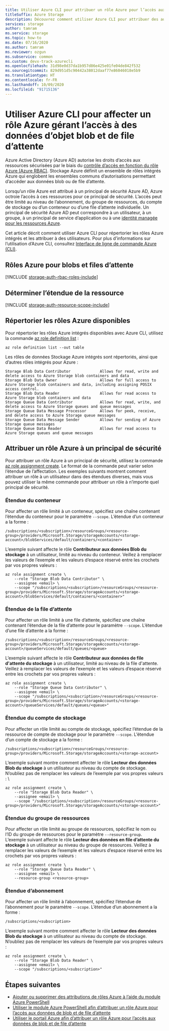 ```yaml
---
title: Utiliser Azure CLI pour attribuer un rôle Azure pour l’accès aux données
titleSuffix: Azure Storage
description: Découvrez comment utiliser Azure CLI pour attribuer des autorisations à un principal de sécurité Azure Active Directory avec le contrôle d’accès en fonction du rôle Azure (RBAC Azure). Le service Stockage Azure prend en charge les rôles personnalisés Azure et intégrés pour l’authentification via Azure AD.
services: storage
author: tamram
ms.service: storage
ms.topic: how-to
ms.date: 07/16/2020
ms.author: tamram
ms.reviewer: ozgun
ms.subservice: common
ms.custom: devx-track-azurecli
ms.openlocfilehash: 31d98e0d37da1b957d86e425e01fe04de842f532
ms.sourcegitcommit: 829d951d5c90442a38012daaf77e86046018e5b9
ms.translationtype: HT
ms.contentlocale: fr-FR
ms.lasthandoff: 10/09/2020
ms.locfileid: "91715136"
---
```

# <a name="use-azure-cli-to-assign-an-azure-role-for-access-to-blob-and-queue-data"></a>Utiliser Azure CLI pour affecter un rôle Azure gérant l’accès à des données d’objet blob et de file d’attente

Azure Active Directory (Azure AD) autorise les droits d’accès aux ressources sécurisées par le biais du [contrôle d’accès en fonction du rôle Azure (Azure RBAC)](../../role-based-access-control/overview.md). Stockage Azure définit un ensemble de rôles intégrés Azure qui englobent les ensembles communs d’autorisations permettant d’accéder aux données blob ou de file d’attente.

Lorsqu’un rôle Azure est attribué à un principal de sécurité Azure AD, Azure octroie l’accès à ces ressources pour ce principal de sécurité. L’accès peut être limité au niveau de l’abonnement, du groupe de ressources, du compte de stockage ou d’un conteneur ou d’une file d’attente individuelle. Un principal de sécurité Azure AD peut correspondre à un utilisateur, à un groupe, à un principal de service d’application ou à une [identité managée pour les ressources Azure](../../active-directory/managed-identities-azure-resources/overview.md).

Cet article décrit comment utiliser Azure CLI pour répertorier les rôles Azure intégrés et les attribuer à des utilisateurs. Pour plus d’informations sur l’utilisation d’Azure CLI, consultez [Interface de ligne de commande Azure (CLI)](/cli/azure).

## <a name="azure-roles-for-blobs-and-queues"></a>Rôles Azure pour blobs et files d’attente

[!INCLUDE [storage-auth-rbac-roles-include](../../../includes/storage-auth-rbac-roles-include.md)]

## <a name="determine-resource-scope"></a>Déterminer l’étendue de la ressource

[!INCLUDE [storage-auth-resource-scope-include](../../../includes/storage-auth-resource-scope-include.md)]

## <a name="list-available-azure-roles"></a>Répertorier les rôles Azure disponibles

Pour répertorier les rôles Azure intégrés disponibles avec Azure CLI, utilisez la commande [az role definition list](/cli/azure/role/definition#az-role-definition-list) :

```azurecli-interactive
az role definition list --out table
```

Les rôles de données Stockage Azure intégrés sont répertoriés, ainsi que d’autres rôles intégrés pour Azure :

```Example
Storage Blob Data Contributor             Allows for read, write and delete access to Azure Storage blob containers and data
Storage Blob Data Owner                   Allows for full access to Azure Storage blob containers and data, including assigning POSIX access control.
Storage Blob Data Reader                  Allows for read access to Azure Storage blob containers and data
Storage Queue Data Contributor            Allows for read, write, and delete access to Azure Storage queues and queue messages
Storage Queue Data Message Processor      Allows for peek, receive, and delete access to Azure Storage queue messages
Storage Queue Data Message Sender         Allows for sending of Azure Storage queue messages
Storage Queue Data Reader                 Allows for read access to Azure Storage queues and queue messages
```

## <a name="assign-an-azure-role-to-a-security-principal"></a>Attribuer un rôle Azure à un principal de sécurité

Pour attribuer un rôle Azure à un principal de sécurité, utilisez la commande [az role assignment create](/cli/azure/role/assignment#az-role-assignment-create). Le format de la commande peut varier selon l’étendue de l’affectation. Les exemples suivants montrent comment attribuer un rôle à un utilisateur dans des étendues diverses, mais vous pouvez utiliser la même commande pour attribuer un rôle à n’importe quel principal de sécurité.

### <a name="container-scope"></a>Étendue du conteneur

Pour affecter un rôle limité à un conteneur, spécifiez une chaîne contenant l’étendue du conteneur pour le paramètre `--scope`. L’étendue d’un conteneur a la forme :

```
/subscriptions/<subscription>/resourceGroups/<resource-group>/providers/Microsoft.Storage/storageAccounts/<storage-account>/blobServices/default/containers/<container>
```

L’exemple suivant affecte le rôle **Contributeur aux données Blob du stockage** à un utilisateur, limité au niveau du conteneur. Veillez à remplacer les valeurs de l’exemple et les valeurs d’espace réservé entre les crochets par vos propres valeurs :

```azurecli-interactive
az role assignment create \
    --role "Storage Blob Data Contributor" \
    --assignee <email> \
    --scope "/subscriptions/<subscription>/resourceGroups/<resource-group>/providers/Microsoft.Storage/storageAccounts/<storage-account>/blobServices/default/containers/<container>"
```

### <a name="queue-scope"></a>Étendue de la file d’attente

Pour affecter un rôle limité à une file d’attente, spécifiez une chaîne contenant l’étendue de la file d’attente pour le paramètre `--scope`. L’étendue d’une file d’attente a la forme :

```
/subscriptions/<subscription>/resourceGroups/<resource-group>/providers/Microsoft.Storage/storageAccounts/<storage-account>/queueServices/default/queues/<queue>
```

L’exemple suivant affecte le rôle **Contributeur aux données de file d'attente du stockage** à un utilisateur, limité au niveau de la file d'attente. Veillez à remplacer les valeurs de l’exemple et les valeurs d’espace réservé entre les crochets par vos propres valeurs :

```azurecli-interactive
az role assignment create \
    --role "Storage Queue Data Contributor" \
    --assignee <email> \
    --scope "/subscriptions/<subscription>/resourceGroups/<resource-group>/providers/Microsoft.Storage/storageAccounts/<storage-account>/queueServices/default/queues/<queue>"
```

### <a name="storage-account-scope"></a>Étendue du compte de stockage

Pour affecter un rôle limité au compte de stockage, spécifiez l’étendue de la ressource de compte de stockage pour le paramètre `--scope`. L’étendue d’un compte de stockage a la forme :

```
/subscriptions/<subscription>/resourceGroups/<resource-group>/providers/Microsoft.Storage/storageAccounts/<storage-account>
```

L’exemple suivant montre comment affecter le rôle **Lecteur des données Blob du stockage** à un utilisateur au niveau du compte de stockage. N’oubliez pas de remplacer les valeurs de l’exemple par vos propres valeurs : \

```azurecli-interactive
az role assignment create \
    --role "Storage Blob Data Reader" \
    --assignee <email> \
    --scope "/subscriptions/<subscription>/resourceGroups/<resource-group>/providers/Microsoft.Storage/storageAccounts/<storage-account>"
```

### <a name="resource-group-scope"></a>Étendue du groupe de ressources

Pour affecter un rôle limité au groupe de ressources, spécifiez le nom ou l’ID du groupe de ressources pour le paramètre `--resource-group`. L’exemple suivant affecte le rôle **Lecteur des données en file d’attente du stockage** à un utilisateur au niveau du groupe de ressources. Veillez à remplacer les valeurs de l’exemple et les valeurs d’espace réservé entre les crochets par vos propres valeurs :

```azurecli-interactive
az role assignment create \
    --role "Storage Queue Data Reader" \
    --assignee <email> \
    --resource-group <resource-group>
```

### <a name="subscription-scope"></a>Étendue d’abonnement

Pour affecter un rôle limité à l’abonnement, spécifiez l’étendue de l’abonnement pour le paramètre `--scope`. L’étendue d’un abonnement a la forme :

```
/subscriptions/<subscription>
```

L’exemple suivant montre comment affecter le rôle **Lecteur des données Blob du stockage** à un utilisateur au niveau du compte de stockage. N’oubliez pas de remplacer les valeurs de l’exemple par vos propres valeurs : 

```azurecli-interactive
az role assignment create \
    --role "Storage Blob Data Reader" \
    --assignee <email> \
    --scope "/subscriptions/<subscription>"
```

## <a name="next-steps"></a>Étapes suivantes

- [Ajouter ou supprimer des attributions de rôles Azure à l’aide du module Azure PowerShell](../../role-based-access-control/role-assignments-powershell.md)
- [Utiliser le module Azure PowerShell afin d’attribuer un rôle Azure pour l’accès aux données de blob et de file d’attente](storage-auth-aad-rbac-powershell.md)
- [Utiliser le portail Azure afin d’attribuer un rôle Azure pour l’accès aux données de blob et de file d’attente](storage-auth-aad-rbac-portal.md)
